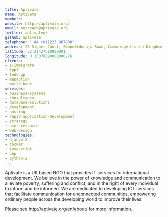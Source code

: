 ```yaml
---
title: Aptivate
name: Aptivate
members: 
website: http://aptivate.org/
email: outreach@aptivate.org
twitter: aptivateuk
github: aptivate
telephone: "+44 (0)1223 967838"
address: 25 Signet Court, Swann&rdquo;s Road, Cambridge,United Kingdom,CB5 8LA
latitude: 52.21427610000001
longitude: 0.15076890000000276
clients:
- e-immigrate
- ippf
- leds-gp
- mapaction
- world-bank
services:
- business-systems
- consultancy
- database-solutions
- development
- hosting
- rapid-application-development
- strategy
- user-research
- web-design
technologies:
- django-2
- docker
- javascript
- php
- python-2
---
```


Aptivate is a UK based NGO that provides IT services for international development. We believe in the power of knowledge and communication to alleviate poverty, suffering and conflict, and in the right of every individual to inform and be informed. We are dedicated to developing ICT services that facilitate communication for unconnected communities, empowering ordinary people across the developing world to improve their lives.

Please see http://aptivate.org/en/about/ for more information.
